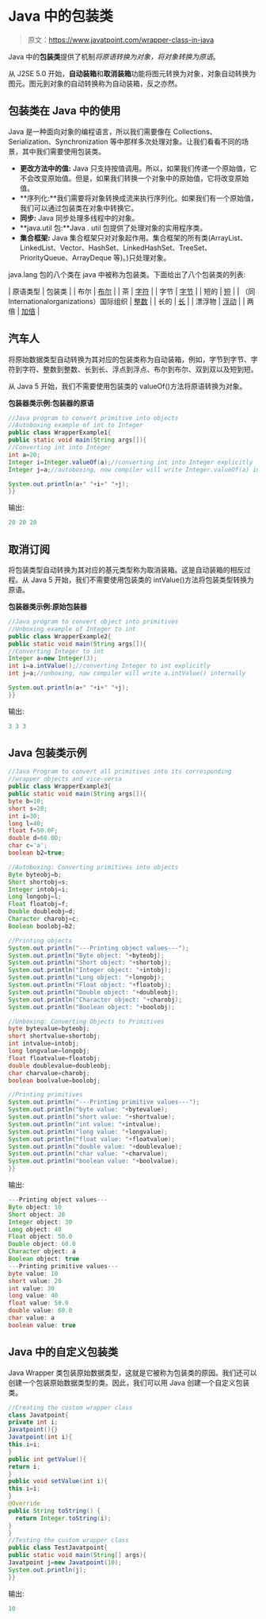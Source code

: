 # Java 中的包装类

> 原文：<https://www.javatpoint.com/wrapper-class-in-java>

Java 中的**包装类**提供了机制*将原语转换为对象，将对象转换为原语*。

从 J2SE 5.0 开始，**自动装箱**和**取消装箱**功能将图元转换为对象，对象自动转换为图元。图元到对象的自动转换称为自动装箱，反之亦然。

## 包装类在 Java 中的使用

Java 是一种面向对象的编程语言，所以我们需要像在 Collections、Serialization、Synchronization 等中那样多次处理对象。让我们看看不同的场景，其中我们需要使用包装类。

*   **更改方法中的值:** Java 只支持按值调用。所以，如果我们传递一个原始值，它不会改变原始值。但是，如果我们转换一个对象中的原始值，它将改变原始值。
*   **序列化:**我们需要将对象转换成流来执行序列化。如果我们有一个原始值，我们可以通过包装类在对象中转换它。
*   **同步:** Java 同步处理多线程中的对象。
*   **java.util 包:**Java . util 包提供了处理对象的实用程序类。
*   **集合框架:** Java 集合框架只对对象起作用。集合框架的所有类(ArrayList、LinkedList、Vector、HashSet、LinkedHashSet、TreeSet、PriorityQueue、ArrayDeque 等)。)只处理对象。

java.lang 包的八个类在 java 中被称为包装类。下面给出了八个包装类的列表:

| 原语类型 | 包装类 |
| 布尔 | [布尔](java-boolean) |
| 茶 | [字符](post/java-character) |
| 字节 | [字节](java-byte) |
| 短的 | [短](java-short) |
| （同 Internationalorganizations）国际组织 | [整数](java-integer) |
| 长的 | [长](java-long) |
| 漂浮物 | [浮动](java-float) |
| 两倍 | [加倍](java-double) |

## 汽车人

将原始数据类型自动转换为其对应的包装类称为自动装箱，例如，字节到字节、字符到字符、整数到整数、长到长、浮点到浮点、布尔到布尔、双到双以及短到短。

从 Java 5 开始，我们不需要使用包装类的 valueOf()方法将原语转换为对象。

**包装器类示例:包装器的原语**

```java
//Java program to convert primitive into objects
//Autoboxing example of int to Integer
public class WrapperExample1{
public static void main(String args[]){
//Converting int into Integer
int a=20;
Integer i=Integer.valueOf(a);//converting int into Integer explicitly
Integer j=a;//autoboxing, now compiler will write Integer.valueOf(a) internally

System.out.println(a+" "+i+" "+j);
}}

```

输出:

```java
20 20 20

```

## 取消订阅

将包装类型自动转换为其对应的基元类型称为取消装箱。这是自动装箱的相反过程。从 Java 5 开始，我们不需要使用包装类的 intValue()方法将包装类型转换为原语。

**包装器类示例:原始包装器**

```java
//Java program to convert object into primitives
//Unboxing example of Integer to int
public class WrapperExample2{  
public static void main(String args[]){  
//Converting Integer to int  
Integer a=new Integer(3);  
int i=a.intValue();//converting Integer to int explicitly
int j=a;//unboxing, now compiler will write a.intValue() internally  

System.out.println(a+" "+i+" "+j);  
}}  

```

输出:

```java
3 3 3

```

## Java 包装类示例

```java
//Java Program to convert all primitives into its corresponding 
//wrapper objects and vice-versa
public class WrapperExample3{
public static void main(String args[]){
byte b=10;
short s=20;
int i=30;
long l=40;
float f=50.0F;
double d=60.0D;
char c='a';
boolean b2=true;

//Autoboxing: Converting primitives into objects
Byte byteobj=b;
Short shortobj=s;
Integer intobj=i;
Long longobj=l;
Float floatobj=f;
Double doubleobj=d;
Character charobj=c;
Boolean boolobj=b2;

//Printing objects
System.out.println("---Printing object values---");
System.out.println("Byte object: "+byteobj);
System.out.println("Short object: "+shortobj);
System.out.println("Integer object: "+intobj);
System.out.println("Long object: "+longobj);
System.out.println("Float object: "+floatobj);
System.out.println("Double object: "+doubleobj);
System.out.println("Character object: "+charobj);
System.out.println("Boolean object: "+boolobj);

//Unboxing: Converting Objects to Primitives
byte bytevalue=byteobj;
short shortvalue=shortobj;
int intvalue=intobj;
long longvalue=longobj;
float floatvalue=floatobj;
double doublevalue=doubleobj;
char charvalue=charobj;
boolean boolvalue=boolobj;

//Printing primitives
System.out.println("---Printing primitive values---");
System.out.println("byte value: "+bytevalue);
System.out.println("short value: "+shortvalue);
System.out.println("int value: "+intvalue);
System.out.println("long value: "+longvalue);
System.out.println("float value: "+floatvalue);
System.out.println("double value: "+doublevalue);
System.out.println("char value: "+charvalue);
System.out.println("boolean value: "+boolvalue);
}}

```

输出:

```java
---Printing object values---
Byte object: 10
Short object: 20
Integer object: 30
Long object: 40
Float object: 50.0
Double object: 60.0
Character object: a
Boolean object: true
---Printing primitive values---
byte value: 10
short value: 20
int value: 30
long value: 40
float value: 50.0
double value: 60.0
char value: a
boolean value: true

```

## Java 中的自定义包装类

Java Wrapper 类包装原始数据类型，这就是它被称为包装类的原因。我们还可以创建一个包装原始数据类型的类。因此，我们可以用 Java 创建一个自定义包装类。

```java
//Creating the custom wrapper class
class Javatpoint{
private int i;
Javatpoint(){}
Javatpoint(int i){
this.i=i;
}
public int getValue(){
return i;
}
public void setValue(int i){
this.i=i;
}
@Override
public String toString() {
  return Integer.toString(i);
}
}
//Testing the custom wrapper class
public class TestJavatpoint{
public static void main(String[] args){
Javatpoint j=new Javatpoint(10);
System.out.println(j);
}}

```

输出:

```java
10

```